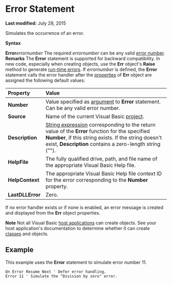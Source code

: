 
# Error Statement

 **Last modified:** July 28, 2015

Simulates the occurrence of an error.

 **Syntax**

 **Error**_errornumber_
The required  _errornumber_ can be any valid [error number](b8bdf64f-5920-1ae9-16d0-b26d09524a30.md).
 **Remarks**
The  **Error** statement is supported for backward compatibility. In new code, especially when creating objects, use the **Err** object's **Raise** method to generate [run-time errors](b8bdf64f-5920-1ae9-16d0-b26d09524a30.md).
If  _errornumber_ is defined, the **Error** statement calls the error handler after the [properties](b8bdf64f-5920-1ae9-16d0-b26d09524a30.md) of **Err** object are assigned the following default values:


|**Property**|**Value**|
|:-----|:-----|
| **Number**|Value specified as  [argument](b8bdf64f-5920-1ae9-16d0-b26d09524a30.md) to **Error** statement. Can be any valid error number.|
| **Source**|Name of the current Visual Basic  [project](b8bdf64f-5920-1ae9-16d0-b26d09524a30.md).|
| **Description**| [String expression](b8bdf64f-5920-1ae9-16d0-b26d09524a30.md) corresponding to the return value of the **Error** function for the specified **Number**, if this string exists. If the string doesn't exist,  **Description** contains a zero-length string ("").|
| **HelpFile**|The fully qualified drive, path, and file name of the appropriate Visual Basic Help file.|
| **HelpContext**|The appropriate Visual Basic Help file context ID for the error corresponding to the  **Number** property.|
| **LastDLLError**|Zero.|
If no error handler exists or if none is enabled, an error message is created and displayed from the  **Err** object properties.

 **Note**  Not all Visual Basic  [host applications](b8bdf64f-5920-1ae9-16d0-b26d09524a30.md) can create objects. See your host application's documentation to determine whether it can create [classes](b8bdf64f-5920-1ae9-16d0-b26d09524a30.md) and objects.


## Example

This example uses the  **Error** statement to simulate error number 11.


```
On Error Resume Next ' Defer error handling. 
Error 11 ' Simulate the "Division by zero" error. 

```


